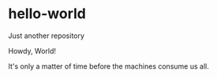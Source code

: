 # hello-world
Just another repository

Howdy, World!

It's only a matter of time before the machines consume us all.
